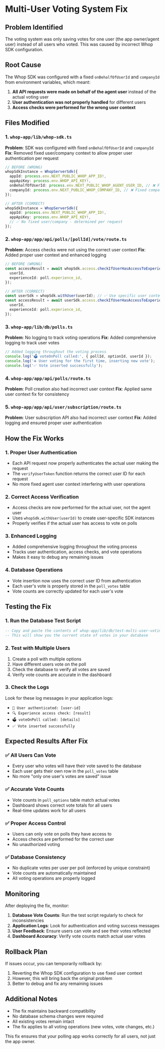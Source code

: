 # Multi-User Voting System Fix

## Problem Identified

The voting system was only saving votes for one user (the app owner/agent user) instead of all users who voted. This was caused by incorrect Whop SDK configuration.

## Root Cause

The Whop SDK was configured with a fixed `onBehalfOfUserId` and `companyId` from environment variables, which meant:

1. **All API requests were made on behalf of the agent user** instead of the actual voting user
2. **User authentication was not properly handled** for different users
3. **Access checks were performed for the wrong user context**

## Files Modified

### 1. `whop-app/lib/whop-sdk.ts`
**Problem**: SDK was configured with fixed `onBehalfOfUserId` and `companyId`
**Fix**: Removed fixed user/company context to allow proper user authentication per request

```typescript
// BEFORE (WRONG)
whopSdkInstance = WhopServerSdk({
  appId: process.env.NEXT_PUBLIC_WHOP_APP_ID!,
  appApiKey: process.env.WHOP_API_KEY!,
  onBehalfOfUserId: process.env.NEXT_PUBLIC_WHOP_AGENT_USER_ID, // ❌ Fixed user
  companyId: process.env.NEXT_PUBLIC_WHOP_COMPANY_ID, // ❌ Fixed company
});

// AFTER (CORRECT)
whopSdkInstance = WhopServerSdk({
  appId: process.env.NEXT_PUBLIC_WHOP_APP_ID!,
  appApiKey: process.env.WHOP_API_KEY!,
  // ✅ No fixed user/company - determined per request
});
```

### 2. `whop-app/app/api/polls/[pollId]/vote/route.ts`
**Problem**: Access checks were not using the correct user context
**Fix**: Added proper user context and enhanced logging

```typescript
// BEFORE (WRONG)
const accessResult = await whopSdk.access.checkIfUserHasAccessToExperience({
  userId,
  experienceId: poll.experience_id,
});

// AFTER (CORRECT)
const userSdk = whopSdk.withUser(userId); // ✅ Use specific user context
const accessResult = await userSdk.access.checkIfUserHasAccessToExperience({
  userId,
  experienceId: poll.experience_id,
});
```

### 3. `whop-app/lib/db/polls.ts`
**Problem**: No logging to track voting operations
**Fix**: Added comprehensive logging to track user votes

```typescript
// Added logging throughout the voting process
console.log('🗳️ voteOnPoll called:', { pollId, optionId, userId });
console.log('➕ User voting for the first time, inserting new vote');
console.log('✅ Vote inserted successfully');
```

### 4. `whop-app/app/api/polls/route.ts`
**Problem**: Poll creation also had incorrect user context
**Fix**: Applied same user context fix for consistency

### 5. `whop-app/app/api/user/subscription/route.ts`
**Problem**: User subscription API also had incorrect user context
**Fix**: Added logging and ensured proper user authentication

## How the Fix Works

### 1. **Proper User Authentication**
- Each API request now properly authenticates the actual user making the request
- The `verifyUserToken` function returns the correct user ID for each request
- No more fixed agent user context interfering with user operations

### 2. **Correct Access Verification**
- Access checks are now performed for the actual user, not the agent user
- Uses `whopSdk.withUser(userId)` to create user-specific SDK instances
- Properly verifies if the actual user has access to vote on polls

### 3. **Enhanced Logging**
- Added comprehensive logging throughout the voting process
- Tracks user authentication, access checks, and vote operations
- Makes it easy to debug any remaining issues

### 4. **Database Operations**
- Vote insertion now uses the correct user ID from authentication
- Each user's vote is properly stored in the `poll_votes` table
- Vote counts are correctly updated for each user's vote

## Testing the Fix

### 1. **Run the Database Test Script**
```sql
-- Copy and paste the contents of whop-app/lib/db/test-multi-user-voting.sql
-- This will show you the current state of votes in your database
```

### 2. **Test with Multiple Users**
1. Create a poll with multiple options
2. Have different users vote on the poll
3. Check the database to verify all votes are saved
4. Verify vote counts are accurate in the dashboard

### 3. **Check the Logs**
Look for these log messages in your application logs:
- `🔐 User authenticated: [user-id]`
- `🔍 Experience access check: [result]`
- `🗳️ voteOnPoll called: [details]`
- `✅ Vote inserted successfully`

## Expected Results After Fix

### ✅ **All Users Can Vote**
- Every user who votes will have their vote saved to the database
- Each user gets their own row in the `poll_votes` table
- No more "only one user's votes are saved" issue

### ✅ **Accurate Vote Counts**
- Vote counts in `poll_options` table match actual votes
- Dashboard shows correct vote totals for all users
- Real-time updates work for all users

### ✅ **Proper Access Control**
- Users can only vote on polls they have access to
- Access checks are performed for the correct user
- No unauthorized voting

### ✅ **Database Consistency**
- No duplicate votes per user per poll (enforced by unique constraint)
- Vote counts are automatically maintained
- All voting operations are properly logged

## Monitoring

After deploying the fix, monitor:

1. **Database Vote Counts**: Run the test script regularly to check for inconsistencies
2. **Application Logs**: Look for authentication and voting success messages
3. **User Feedback**: Ensure users can vote and see their votes reflected
4. **Dashboard Accuracy**: Verify vote counts match actual user votes

## Rollback Plan

If issues occur, you can temporarily rollback by:

1. Reverting the Whop SDK configuration to use fixed user context
2. However, this will bring back the original problem
3. Better to debug and fix any remaining issues

## Additional Notes

- The fix maintains backward compatibility
- No database schema changes were required
- All existing votes remain intact
- The fix applies to all voting operations (new votes, vote changes, etc.)

This fix ensures that your polling app works correctly for all users, not just the app owner.
